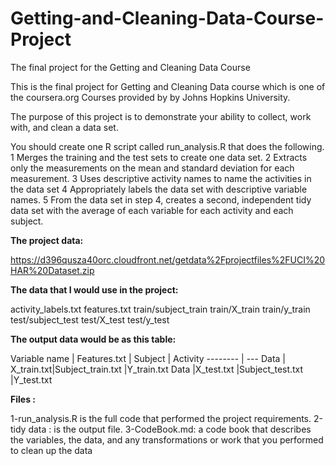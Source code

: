 # Getting-and-Cleaning-Data-Course-Project
The final project for the Getting and Cleaning Data Course

This is the final project for Getting and Cleaning Data course which is one of the coursera.org Courses provided by by Johns Hopkins University.

The purpose of this project is to demonstrate your ability to collect, work with, and clean a data set.

You should create one R script called run_analysis.R that does the following.
	1	Merges the training and the test sets to create one data set.
	2	Extracts only the measurements on the mean and standard deviation for each measurement.
	3	Uses descriptive activity names to name the activities in the data set
	4	Appropriately labels the data set with descriptive variable names.
	5	From the data set in step 4, creates a second, independent tidy data set with the average of each variable for each activity and each subject.

**The project data:**

https://d396qusza40orc.cloudfront.net/getdata%2Fprojectfiles%2FUCI%20HAR%20Dataset.zip


**The data that I would use in the project:**

activity_labels.txt
features.txt
train/subject_train
train/X_train
train/y_train
test/subject_test
test/X_test
test/y_test

**The output data would be as this table:**


Variable name     | Features.txt | Subject | Activity
-------- | ---
Data | X_train.txt|Subject_train.txt |Y_train.txt
Data     |X_test.txt        |Subject_test.txt     |Y_test.txt



**Files :**

1-run_analysis.R is the full code that performed the project requirements.
2-tidy data : is the output file.
3-CodeBook.md: a code book that describes the variables, the data, and any transformations or work that you performed to clean up the data
